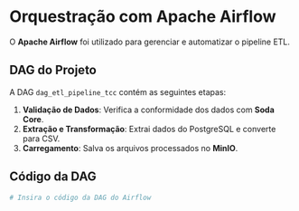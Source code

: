 # Orquestração com Apache Airflow

O **Apache Airflow** foi utilizado para gerenciar e automatizar o pipeline ETL.

## **DAG do Projeto**
A DAG `dag_etl_pipeline_tcc` contém as seguintes etapas:
1. **Validação de Dados**: Verifica a conformidade dos dados com **Soda Core**.
2. **Extração e Transformação**: Extrai dados do PostgreSQL e converte para CSV.
3. **Carregamento**: Salva os arquivos processados no **MinIO**.

## **Código da DAG**
```python
# Insira o código da DAG do Airflow
